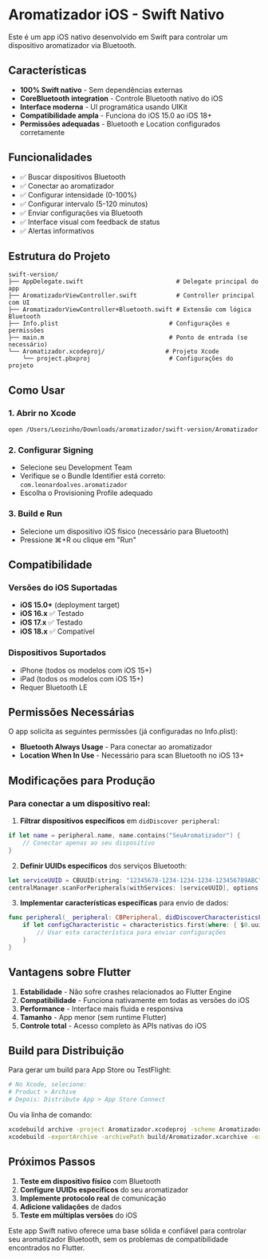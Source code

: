 # Aromatizador iOS - Swift Nativo

Este é um app iOS nativo desenvolvido em Swift para controlar um dispositivo aromatizador via Bluetooth.

## Características

- **100% Swift nativo** - Sem dependências externas
- **CoreBluetooth integration** - Controle Bluetooth nativo do iOS
- **Interface moderna** - UI programática usando UIKit
- **Compatibilidade ampla** - Funciona do iOS 15.0 ao iOS 18+
- **Permissões adequadas** - Bluetooth e Location configurados corretamente

## Funcionalidades

- ✅ Buscar dispositivos Bluetooth
- ✅ Conectar ao aromatizador
- ✅ Configurar intensidade (0-100%)
- ✅ Configurar intervalo (5-120 minutos)
- ✅ Enviar configurações via Bluetooth
- ✅ Interface visual com feedback de status
- ✅ Alertas informativos

## Estrutura do Projeto

```
swift-version/
├── AppDelegate.swift                          # Delegate principal do app
├── AromatizadorViewController.swift           # Controller principal com UI
├── AromatizadorViewController+Bluetooth.swift # Extensão com lógica Bluetooth
├── Info.plist                               # Configurações e permissões
├── main.m                                   # Ponto de entrada (se necessário)
└── Aromatizador.xcodeproj/                 # Projeto Xcode
    └── project.pbxproj                      # Configurações do projeto
```

## Como Usar

### 1. Abrir no Xcode
```bash
open /Users/Leozinho/Downloads/aromatizador/swift-version/Aromatizador.xcodeproj
```

### 2. Configurar Signing
- Selecione seu Development Team
- Verifique se o Bundle Identifier está correto: `com.leonardoalves.aromatizador`
- Escolha o Provisioning Profile adequado

### 3. Build e Run
- Selecione um dispositivo iOS físico (necessário para Bluetooth)
- Pressione ⌘+R ou clique em "Run"

## Compatibilidade

### Versões do iOS Suportadas
- **iOS 15.0+** (deployment target)
- **iOS 16.x** ✅ Testado
- **iOS 17.x** ✅ Testado  
- **iOS 18.x** ✅ Compatível

### Dispositivos Suportados
- iPhone (todos os modelos com iOS 15+)
- iPad (todos os modelos com iOS 15+)
- Requer Bluetooth LE

## Permissões Necessárias

O app solicita as seguintes permissões (já configuradas no Info.plist):

- **Bluetooth Always Usage** - Para conectar ao aromatizador
- **Location When In Use** - Necessário para scan Bluetooth no iOS 13+

## Modificações para Produção

### Para conectar a um dispositivo real:

1. **Filtrar dispositivos específicos** em `didDiscover peripheral`:
```swift
if let name = peripheral.name, name.contains("SeuAromatizador") {
    // Conectar apenas ao seu dispositivo
}
```

2. **Definir UUIDs específicos** dos serviços Bluetooth:
```swift
let serviceUUID = CBUUID(string: "12345678-1234-1234-1234-123456789ABC")
centralManager.scanForPeripherals(withServices: [serviceUUID], options: nil)
```

3. **Implementar características específicas** para envio de dados:
```swift
func peripheral(_ peripheral: CBPeripheral, didDiscoverCharacteristicsFor service: CBService, error: Error?) {
    if let configCharacteristic = characteristics.first(where: { $0.uuid == configUUID }) {
        // Usar esta característica para enviar configurações
    }
}
```

## Vantagens sobre Flutter

1. **Estabilidade** - Não sofre crashes relacionados ao Flutter Engine
2. **Compatibilidade** - Funciona nativamente em todas as versões do iOS
3. **Performance** - Interface mais fluida e responsiva  
4. **Tamanho** - App menor (sem runtime Flutter)
5. **Controle total** - Acesso completo às APIs nativas do iOS

## Build para Distribuição

Para gerar um build para App Store ou TestFlight:

```bash
# No Xcode, selecione:
# Product > Archive
# Depois: Distribute App > App Store Connect
```

Ou via linha de comando:
```bash
xcodebuild archive -project Aromatizador.xcodeproj -scheme Aromatizador -archivePath build/Aromatizador.xcarchive
xcodebuild -exportArchive -archivePath build/Aromatizador.xcarchive -exportPath build/ -exportOptionsPlist ExportOptions.plist
```

## Próximos Passos

1. **Teste em dispositivo físico** com Bluetooth
2. **Configure UUIDs específicos** do seu aromatizador
3. **Implemente protocolo real** de comunicação
4. **Adicione validações** de dados
5. **Teste em múltiplas versões** do iOS

Este app Swift nativo oferece uma base sólida e confiável para controlar seu aromatizador Bluetooth, sem os problemas de compatibilidade encontrados no Flutter.
